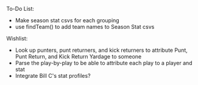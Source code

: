 To-Do List: 
- Make season stat csvs for each grouping
- use findTeam() to add team names to Season Stat csvs

Wishlist:

- Look up punters, punt returners, and kick returners to attribute Punt, Punt Return, and Kick Return Yardage to someone
- Parse the play-by-play to be able to attribute each play to a player and stat
- Integrate Bill C's stat profiles?
